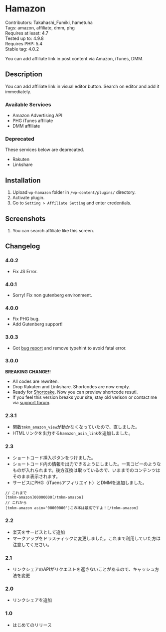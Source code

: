 # Hamazon

Contributors: Takahashi_Fumiki, hametuha  
Tags: amazon, affiliate, dmm, phg  
Requires at least: 4.7  
Tested up to: 4.9.8  
Requires PHP: 5.4  
Stable tag: 4.0.2

You can add affiliate link in post content via Amazon, iTunes, DMM.

##  Description

You can add affiliate link in visual editor button.
Search on editor and add it immediately.

### Available Services

* Amazon Advertising API
* PHG iTunes affiliate
* DMM affiliate

### Deprecated

These services below are deprecated.

* Rakuten
* Linkshare


##  Installation

1. Upload `wp-hamazon` folder in `/wp-content/plugins/` directory.
1. Activate plugin.
1. Go to `Setting > Affiliate Setting` and enter credentials.

##  Screenshots

1. You can search affiliate like this screen.

##  Changelog

### 4.0.2

* Fix JS Error.

### 4.0.1

* Sorry! Fix non gutenberg environment.

### 4.0.0

* Fix PHG bug.
* Add Gutenberg support!

### 3.0.3

* Got [bug report](https://wordpress.org/support/topic/古いバージョンはどこにありますか？/#post-9600252) and remove typehint to avoid fatal error.

### 3.0.0

**BREAKING CHANGE!!**

* All codes are rewriten.
* Drop Rakuten and Linkshare. Shortcodes are now empty.
* Ready for [Shortcake](https://ja.wordpress.org/plugins/shortcode-ui/). Now you can preview shortcode resutl.
* If you feel this version breaks your site, stay old verison or contact me via [support forum]().

### 2.3.1

* 関数`tmkm_amazon_view`が動かなくなっていたので、直しました。
* HTMLリンクを出力する`hamazon_asin_link`を追加しました。

###  2.3

* ショートコード挿入ボタンをつけました。
* ショートコード内の情報を出力できるようにしました。一言コピーのようなものが入れられます。後方互換は取っているので、いままでのコンテンツはそのまま表示されます。
* サービスにPHG（iTuensアフィリエイト）とDMMを追加しました。

```
// これまで
[tmkm-amazon]00000000[/tmkm-amazon]
// これから
[tmkm-amazon asin='00000000']この本は最高ですよ！[/tmkm-amazon]
```

### 2.2

* 楽天をサービスとして追加
* マークアップをドラスティックに変更しました。これまで利用していた方は注意してください。

### 2.1

* リンクシェアのAPIがリクエストを返さないことがあるので、キャッシュ方法を変更

### 2.0

* リンクシェアを追加

### 1.0

* はじめてのリリース
